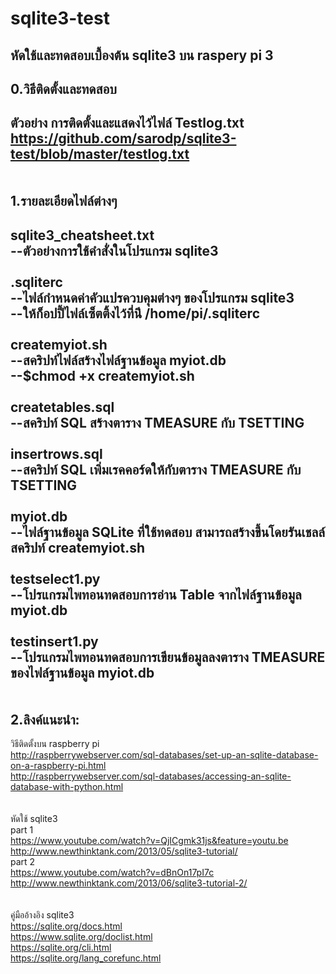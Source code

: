 # sqlite3-test
หัดใช้และทดสอบเบื้องต้น sqlite3 บน raspery pi 3  
----  
0.วิธีติดตั้งและทดสอบ
----  
  ตัวอย่าง การติดตั้งและแสดงไว้ไฟล์ Testlog.txt  
  https://github.com/sarodp/sqlite3-test/blob/master/testlog.txt  
<br><br>
1.รายละเอียดไฟล์ต่างๆ  
----  
sqlite3_cheatsheet.txt  
--ตัวอย่างการใช้คำสั่งในโปรแกรม sqlite3   
<br>
.sqliterc  
--ไฟล์กำหนดค่าคัวแปรควบคุมต่างๆ ของโปรแกรม sqlite3  
--ให้ก็อปปี้ไฟล์เซ็ตติ้งไว้ที่น่ี /home/pi/.sqliterc  
<br>
createmyiot.sh  
--สคริปท์ไฟล์สร้างไฟล์ฐานข้อมูล myiot.db  
--$chmod +x createmyiot.sh  
<br>
createtables.sql    
--สคริปท์ SQL สร้างตาราง TMEASURE กับ TSETTING  
<br>
insertrows.sql  
--สคริปท์ SQL เพิ่มเรคคอร์ดให้กับตาราง TMEASURE กับ TSETTING  
<br>
myiot.db  
--ไฟล์ฐานข้อมูล SQLite ที่ใช้ทดสอบ สามารถสร้างขึ้นโดยรันเชลล์สคริปท์ createmyiot.sh  
<br>
testselect1.py  
--โปรแกรมไพทอนทดสอบการอ่าน Table จากไฟล์ฐานข้อมูล myiot.db  
<br>
testinsert1.py  
--โปรแกรมไพทอนทดสอบการเขียนข้อมูลลงตาราง TMEASURE ของไฟล์ฐานข้อมูล myiot.db  
<br><br>
2.ลิงค์แนะนำ:  
----  
วิธีติดตั้งบน raspberry pi  
http://raspberrywebserver.com/sql-databases/set-up-an-sqlite-database-on-a-raspberry-pi.html  
http://raspberrywebserver.com/sql-databases/accessing-an-sqlite-database-with-python.html  
<br><br>
หัดใช้ sqlite3  
part 1  
https://www.youtube.com/watch?v=QjICgmk31js&feature=youtu.be  
http://www.newthinktank.com/2013/05/sqlite3-tutorial/  
part 2  
https://www.youtube.com/watch?v=dBnOn17pI7c  
http://www.newthinktank.com/2013/06/sqlite3-tutorial-2/  
<br><br>
คู่มืออ้างอิง sqlite3  
https://sqlite.org/docs.html  
https://www.sqlite.org/doclist.html  
https://sqlite.org/cli.html  
https://sqlite.org/lang_corefunc.html  
<br><br>
